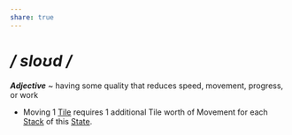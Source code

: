 ```yaml
---
share: true
---
```

# */ sloʊd /*
***Adjective*** ~ having some quality that reduces speed, movement, progress, or work

- Moving 1 [Tile](../Core/Tile.md) requires 1 additional Tile worth of Movement for each [Stack](../Core/State.md#Stacking) of this [State](../Core/State.md).